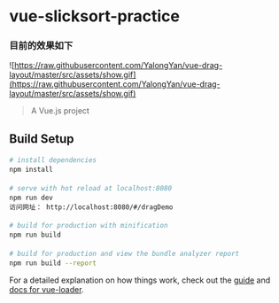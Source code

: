 # vue-slicksort-practice
### 目前的效果如下
![https://raw.githubusercontent.com/YalongYan/vue-drag-layout/master/src/assets/show.gif](https://raw.githubusercontent.com/YalongYan/vue-drag-layout/master/src/assets/show.gif)

> A Vue.js project

## Build Setup

``` bash
# install dependencies
npm install

# serve with hot reload at localhost:8080
npm run dev
访问网址： http://localhost:8080/#/dragDemo

# build for production with minification
npm run build

# build for production and view the bundle analyzer report
npm run build --report
```

For a detailed explanation on how things work, check out  the [guide](http://vuejs-templates.github.io/webpack/) and [docs for vue-loader](http://vuejs.github.io/vue-loader).
